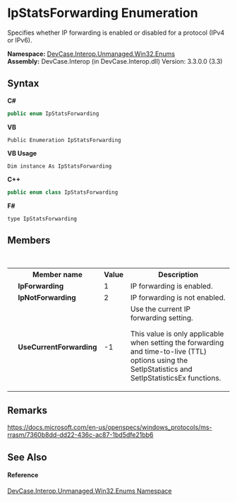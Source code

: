 # IpStatsForwarding Enumeration
 

Specifies whether IP forwarding is enabled or disabled for a protocol (IPv4 or IPv6).

**Namespace:**&nbsp;<a href="N_DevCase_Interop_Unmanaged_Win32_Enums">DevCase.Interop.Unmanaged.Win32.Enums</a><br />**Assembly:**&nbsp;DevCase.Interop (in DevCase.Interop.dll) Version: 3.3.0.0 (3.3)

## Syntax

**C#**<br />
``` C#
public enum IpStatsForwarding
```

**VB**<br />
``` VB
Public Enumeration IpStatsForwarding
```

**VB Usage**<br />
``` VB Usage
Dim instance As IpStatsForwarding
```

**C++**<br />
``` C++
public enum class IpStatsForwarding
```

**F#**<br />
``` F#
type IpStatsForwarding
```


## Members
&nbsp;<table><tr><th></th><th>Member name</th><th>Value</th><th>Description</th></tr><tr><td /><td target="F:DevCase.Interop.Unmanaged.Win32.Enums.IpStatsForwarding.IpForwarding">**IpForwarding**</td><td>1</td><td>IP forwarding is enabled.</td></tr><tr><td /><td target="F:DevCase.Interop.Unmanaged.Win32.Enums.IpStatsForwarding.IpNotForwarding">**IpNotForwarding**</td><td>2</td><td>IP forwarding is not enabled.</td></tr><tr><td /><td target="F:DevCase.Interop.Unmanaged.Win32.Enums.IpStatsForwarding.UseCurrentForwarding">**UseCurrentForwarding**</td><td>-1</td><td>Use the current IP forwarding setting. 

 This value is only applicable when setting the forwarding and time-to-live (TTL) options using the SetIpStatistics and SetIpStatisticsEx functions.</td></tr></table>

## Remarks
<a href="https://docs.microsoft.com/en-us/openspecs/windows_protocols/ms-rrasm/7360b8dd-dd22-436c-ac87-1bd5dfe21bb6" target="_blank">https://docs.microsoft.com/en-us/openspecs/windows_protocols/ms-rrasm/7360b8dd-dd22-436c-ac87-1bd5dfe21bb6</a>

## See Also


#### Reference
<a href="N_DevCase_Interop_Unmanaged_Win32_Enums">DevCase.Interop.Unmanaged.Win32.Enums Namespace</a><br />